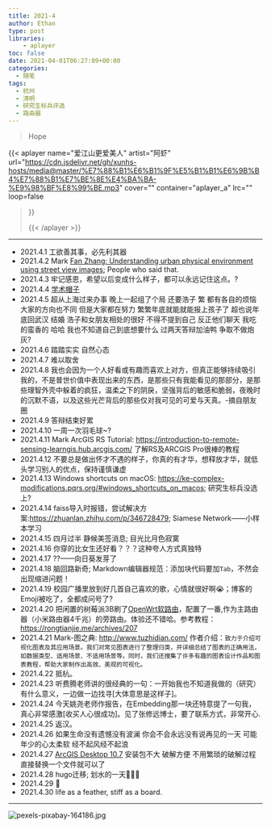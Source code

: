 ```yaml
---
title: 2021-4
author: Ethan
type: post
libraries:
    - aplayer
toc: false
date: 2021-04-01T06:27:09+00:00
categories:
  - 随笔
tags:
  - 杭州
  - 清明
  - 研究生标兵评选
  - 路由器
---
```

> Hope

<!--more-->

{{< aplayer 
name="爱江山更爱美人"
artist="阿虾"
url="https://cdn.jsdelivr.net/gh/xunhs-hosts/media@master/%E7%88%B1%E6%B1%9F%E5%B1%B1%E6%9B%B4%E7%88%B1%E7%BE%8E%E4%BA%BA-%E9%98%BF%E8%99%BE.mp3"
cover=""
container="aplayer_a" 
lrc=""
loop=false 
>}}<div id="aplayer_a"></div>{{< /aplayer >}}



------------


- 2021.4.1 工欲善其事，必先利其器
- 2021.4.2 Mark [Fan Zhang: Understanding urban physical environment using street view images](https://www.researchgate.net/project/Understanding-urban-physical-environment-using-street-view-images); People who said that.
- 2021.4.3 牢记感恩，希望以后变成什么样子，都可以永远记住这点。?
- 2021.4.4 [学术帽子](https://m.antpedia.com/news/2345366.html)
- 2021.4.5 超从上海过来办事 晚上一起组了个局 还要浩子 繁 都有各自的烦恼 大家的方向也不同 但是大家都在努力 繁繁年底就能就能报上孩子了 超也说年底回武汉 结婚 浩子和女朋友相处的很好 不得不提到自己 反正他们聊天 我吃的蛮香的 哈哈 我也不知道自己到底想要什么 过两天答辩加油鸭 争取不做炮灰?
- 2021.4.6 踏踏实实 自然心态
- 2021.4.7 难以取舍
- 2021.4.8 我也会因为一个人好看或有趣而喜欢上对方，但真正能够持续吸引我的，不是普世价值中表现出来的东西，是那些只有我能看见的那部分，是那些理智外壳中躲着的疯狂，温柔之下的阴戾，坚强背后的敏感和脆弱，夜晚时的沉默不语，以及这些光芒背后的那些仅对我可见的可爱与天真。-摘自朋友圈
- 2021.4.9 答辩结束好累
- 2021.4.10 一周一次羽毛球~?
- 2021.4.11 Mark ArcGIS RS Tutorial: https://introduction-to-remote-sensing-learngis.hub.arcgis.com/ 了解RS及ARCGIS Pro很棒的教程
- 2021.4.12 不要总是做出怀才不遇的样子，你真的有才华，想释放才华，就低头学习别人的优点，保持谨慎谦虚
- 2021.4.13 Windows shortcuts on macOS: https://ke-complex-modifications.pqrs.org/#windows_shortcuts_on_macos; 研究生标兵没选上?
- 2021.4.14 faiss导入时报错，尝试解决方案:https://zhuanlan.zhihu.com/p/346728479; Siamese Network——小样本学习
- 2021.4.15 四月过半 静候美签消息; 目光比月色寂寞
- 2021.4.16 你穿的比女生还好看？？？这种夸人方式真独特
- 2021.4.17 ??——向日葵发芽了
- 2021.4.18 脑回路新奇; Markdown编辑器规范：添加块代码要加`Tab`，不然会出现缩进问题！
- 2021.4.19 校园广播里放到好几首自己喜欢的歌，心情就很好啊😭；博客的Emoji被吃了，全都成问号了?
- 2021.4.20 把闲置的树莓派3B刷了[OpenWrt软路由](https://github.com/SuLingGG/OpenWrt-Rpi)，配置了一番,作为主路由器（小米路由器4千兆）的旁路由。体验还不错哈。参考教程：https://rongtianjie.me/archives/207
- 2021.4.21 Mark-图之典: http://www.tuzhidian.com/ 作者介绍：`致力于介绍可视化图表及其应用场景。我们对常见图表进行了整理归类，并详细总结了图表的正确用法，如数据类型、适用场景、不适用场景等。同时，我们还搜集了许多有趣的图表设计作品和图表教程，帮助大家制作出高效、美观的可视化。`
- 2021.4.22 抵杭。
- 2021.4.23 听费腾老师讲的很经典的一句：一开始我也不知道我做的（研究）有什么意义，一边做一边找寻[大体意思是这样子]。
- 2021.4.24 今天姚尧老师作报告，在Embedding那一块还特意提了一句我，真心非常感激[收买人心很成功]。见了张修远博士，要了联系方式，非常开心.
- 2021.4.25 返汉。
- 2021.4.26 如果生命没有遗憾没有波澜 你会不会永远没有说再见的一天 可能年少的心太柔软 经不起风经不起浪
- 2021.4.27 [ArcGIS Desktop 10.7](https://www.jb51.net/softs/682047.html) 安装包不大 破解方便 不用繁琐的破解过程 直接替换一个文件就可以了
- 2021.4.28 hugo迁移; 划水的一天🤷🏻‍♀️
- 2021.4.29 🏸
- 2021.4.30 life as a feather, stiff as a board.




------------

![pexels-pixabay-164186.jpg](https://img.maocdn.cn/img/2021/04/01/pexels-pixabay-164186.jpg)